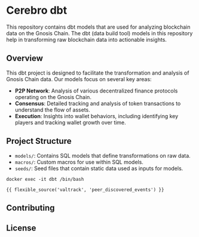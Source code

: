 # Cerebro dbt

This repository contains dbt models that are used for analyzing blockchain data on the Gnosis Chain. The dbt (data build tool) models in this repository help in transforming raw blockchain data into actionable insights.

## Overview

This dbt project is designed to facilitate the transformation and analysis of Gnosis Chain data. Our models focus on several key areas:

- **P2P Network**: Analysis of various decentralized finance protocols operating on the Gnosis Chain.
- **Consensus**: Detailed tracking and analysis of token transactions to understand the flow of assets.
- **Execution**: Insights into wallet behaviors, including identifying key players and tracking wallet growth over time.

## Project Structure

- `models/`: Contains SQL models that define transformations on raw data.
- `macros/`: Custom macros for use within SQL models.
- `seeds/`: Seed files that contain static data used as inputs for models.


```
docker exec -it dbt /bin/bash 
```

```
{{ flexible_source('valtrack', 'peer_discovered_events') }}
```

## Contributing



## License





